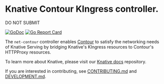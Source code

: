 # Knative Contour KIngress controller.

DO NOT SUBMIT

[![GoDoc](https://godoc.org/knative.dev/net-contour?status.svg)](https://godoc.org/knative.dev/net-contour)
[![Go Report Card](https://goreportcard.com/badge/knative/net-contour)](https://goreportcard.com/report/knative/net-contour)

The `net-contour` controller enables [Contour](https://projectcontour.io) to
satisfy the networking needs of Knative Serving by bridging Knative's KIngress
resources to Contour's HTTPProxy resources.

To learn more about Knative, please visit our
[Knative docs](https://github.com/knative/docs) repository.

If you are interested in contributing, see [CONTRIBUTING.md](./CONTRIBUTING.md)
and [DEVELOPMENT.md](./DEVELOPMENT.md).
